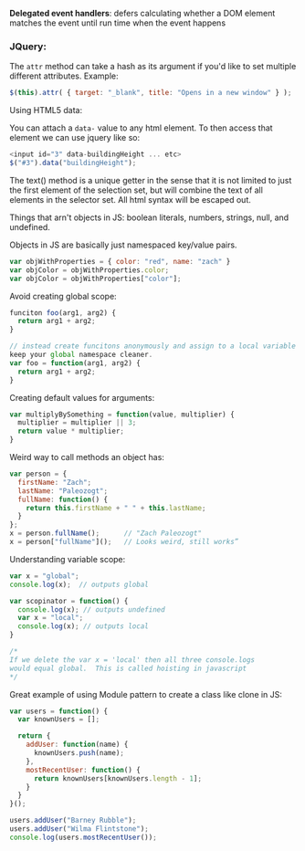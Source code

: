 **Delegated event handlers**: defers calculating whether a DOM element matches
the event until run time when the event happens

### JQuery:

The ``attr`` method can take a hash as its argument if you'd like to set
multiple different attributes.  Example:

```javascript
$(this).attr( { target: "_blank", title: "Opens in a new window" } );
```

Using HTML5 data:

You can attach a ``data-`` value to any html element.  To then access that
element we can use jquery like so:

```javascript 
<input id="3" data-buildingHeight ... etc>
$("#3").data("buildingHeight");
```

The text() method is a unique getter in the sense that it is not limited to just
the first element of the selection set, but will combine the text of all
elements in the selector set.  All html syntax will be escaped out.

Things that arn't objects in JS: boolean literals, numbers, strings, null, and
undefined.

Objects in JS are basically just namespaced key/value pairs.

```javascript
var objWithProperties = { color: "red", name: "zach" }
var objColor = objWithProperties.color;
var objColor = objWithProperties["color"];
```

Avoid creating global scope:
```javascript
funciton foo(arg1, arg2) {
  return arg1 + arg2;
}

// instead create funcitons anonymously and assign to a local variable this will
keep your global namespace cleaner.
var foo = function(arg1, arg2) {
  return arg1 + arg2;
}
```

Creating default values for arguments:

```javascript
var multiplyBySomething = function(value, multiplier) {
  multiplier = multiplier || 3;
  return value * multiplier;
}
```

Weird way to call methods an object has:
```javascript
var person = {
  firstName: "Zach";
  lastName: "Paleozogt";
  fullName: function() {
    return this.firstName + " " + this.lastName;
  }
};
x = person.fullName();      // "Zach Paleozogt"
x = person["fullName"]();   // Looks weird, still works”
```

Understanding variable scope:
```javascript
var x = "global";
console.log(x);  // outputs global

var scopinator = function() {
  console.log(x); // outputs undefined
  var x = "local";
  console.log(x); // outputs local
}

/*
If we delete the var x = 'local' then all three console.logs
would equal global.  This is called hoisting in javascript
*/
```

Great example of using Module pattern to create a class like clone in JS:
```javascript
var users = function() {
  var knownUsers = [];

  return {
    addUser: function(name) {
      knownUsers.push(name);
    },
    mostRecentUser: function() {
      return knownUsers[knownUsers.length - 1];
    }
  }
}();

users.addUser("Barney Rubble");
users.addUser("Wilma Flintstone");
console.log(users.mostRecentUser());
```

